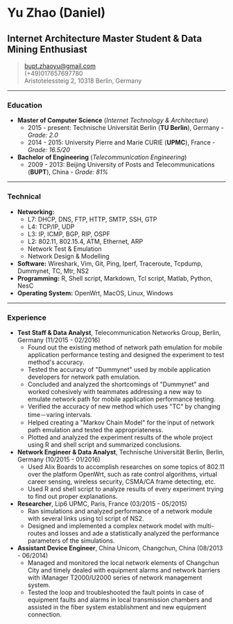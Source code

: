 # Yu Zhao (Daniel)  
## Internet Architecture Master Student & Data Mining Enthusiast  

> [bupt.zhaoyu@gmail.com](mailto:bupt.zhaoyu@gmail.com)  
> (+49)017657697780  
> Aristotelessteig 2, 10318 Berlin, Germany  

---

### Education  
- **Master of Computer Science** (*Internet Technology & Architecture*)  
	- 2015 - present: Technische Universität Berlin (**TU Berlin**), Germany - _Grade: 2.0_  
	- 2014 - 2015: University Pierre and Marie CURIE (**UPMC**), France - _Grade: 16.5/20_ 
- **Bachelor of Engineering** (*Telecommunication Engineering*)
	- 2009 - 2013: Beijing University of Posts and Telecommunications (**BUPT**), China - _Grade: 81%_  

---  

### Technical  
- **Networking:**
	- L7: DHCP, DNS, FTP, HTTP, SMTP, SSH, GTP  
	- L4: TCP/IP, UDP  
	- L3: IP, ICMP, BGP, RIP, OSPF  
	- L2: 802.11, 802.15.4, ATM, Ethernet, ARP 
	- Network Test & Emulation
	- Network Design & Modelling 
- **Software:** Wireshark, Vim, Git, Ping, Iperf, Traceroute, Tcpdump, Dummynet, TC, Mtr, NS2
- **Programming:** R, Shell script, Markdown, Tcl script, Matlab, Python, NesC 
- **Operating System:** OpenWrt, MacOS, Linux, Windows  

---  

### Experience
- **Test Staff & Data Analyst**, Telecommunication Networks Group, Berlin, Germany (11/2015 - 02/2016)  
	- Found out the existing method of network path emulation for mobile application performance testing and designed the experiment to test method's accuracy.
	- Tested the accuracy of "Dummynet" used by mobile application developers for network path emulation.
	- Concluded and analyzed the shortcomings of "Dummynet" and worked cohesively with teammates addressing a new way to emulate network path for mobile application performance testing.
	- Verified the accuracy of new method which uses "TC" by changing time－varing intervals.
	- Helped creating a "Markov Chain Model" for the input of network path emulation and tested the appropriateness.
	- Plotted and analyzed the experiment results of the whole project using R and shell script and summarized conclusions.
- **Network Engineer & Data Analyst**, Technische Universität Berlin, Berlin, Germany (10/2015 - 01/2016)
	- Used Alix Boards to accomplish researches on some topics of 802.11 over the platform OpenWrt, such as rate control algorithms, virtual career sensing, wireless security, CSMA/CA frame detecting, etc.
	- Used R and shell script to analyze results of every experiment trying to find out proper explanations.
- **Researcher**, Lip6 UPMC, Paris, France (03/2015 - 05/2015)
	- Ran simulations and analyzed performance of a network module with several links using tcl script of NS2.
	- Designed and implemented a complex network model with multi-routes and losses and ade a statistically analyzed the performance parameters of the simulations.
- **Assistant Device Engineer**, China Unicom, Changchun, China (08/2013 - 06/2014)  
	- Managed and monitored the local network elements of Changchun City and timely dealed with equipment alarms and network barriers with iManager T2000/U2000 series of network management system.
	- Tested the loop and troubleshooted the fault points in case of equipment faults and alarms in local transmission chambers and assisted in the fiber system establishment and new equipment connection.



















